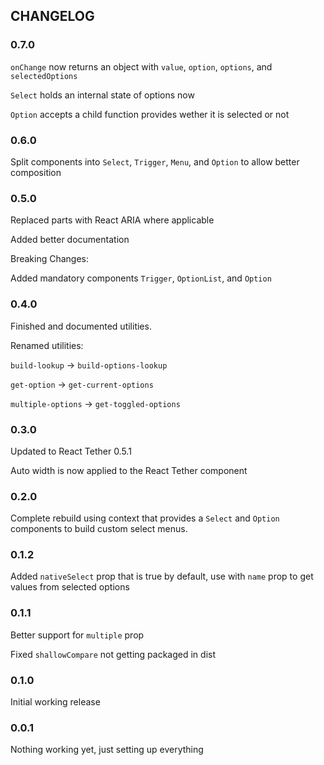 ## CHANGELOG
### 0.7.0
`onChange` now returns an object with `value`, `option`, `options`, and `selectedOptions`

`Select` holds an internal state of options now

`Option` accepts a child function provides wether it is selected or not

### 0.6.0
Split components into `Select`, `Trigger`, `Menu`, and `Option` to allow better composition

### 0.5.0
Replaced parts with React ARIA where applicable

Added better documentation

Breaking Changes:

Added mandatory components `Trigger`, `OptionList`, and `Option`

### 0.4.0

Finished and documented utilities.

Renamed utilities:

`build-lookup` -> `build-options-lookup`

`get-option` -> `get-current-options`

`multiple-options` -> `get-toggled-options`

### 0.3.0
Updated to React Tether 0.5.1

Auto width is now applied to the React Tether component

### 0.2.0
Complete rebuild using context that provides a `Select` and `Option` components to build custom select menus.

### 0.1.2
Added `nativeSelect` prop that is true by default, use with `name` prop to get values from selected options

### 0.1.1

Better support for `multiple` prop

Fixed `shallowCompare` not getting packaged in dist

### 0.1.0

Initial working release

### 0.0.1

Nothing working yet, just setting up everything
